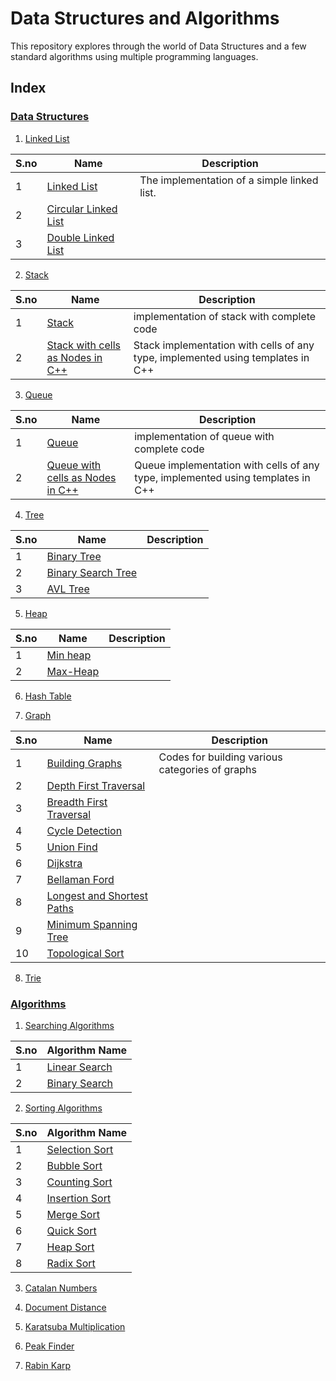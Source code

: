 # Data Structures and Algorithms


This repository explores through the world of Data Structures and a few standard algorithms using multiple programming languages.


## Index

### [Data Structures](./Data-Structures)

1. [Linked List](./Data-Structures/Linked-List)

| S.no | Name | Description |
| ---- | ---- | ----------- |
| 1 | [Linked List](./Data-Structures/Linked-List/Linked-List) | The implementation of a simple linked list. |
| 2 | [Circular Linked List](./Data-Structures/Linked-List/Circular-Linked-List) |
| 3 | [Double Linked List](./Data-Structures/Linked-List/Double-Linked-List) |

2. [Stack](./Data-Structures/Stack)

| S.no | Name | Description |
| ---- | ---- | ----------- |
| 1 | [Stack](./Data-Structures/Stack/Stack) | implementation of stack with complete code |
| 2 | [Stack with cells as Nodes in C++](./Data-Structures/Stack/Stack-Linkedlist.cpp) | Stack implementation with cells of any type, implemented using templates in C++ | 

3. [Queue](./Data-Structures/Queue)

| S.no | Name | Description |
| ---- | ---- | ----------- |
| 1 | [Queue](./Data-Structures/Queue/Queue) | implementation of queue with complete code |
| 2 | [Queue with cells as Nodes in C++](./Data-Structures/Queue/Queue-Linkedlist.cpp) | Queue implementation with cells of any type, implemented using templates in C++ | 

4. [Tree](./Data-Structures/Tree)

| S.no | Name | Description |
| ---- | ---- | ----------- |
| 1 | [Binary Tree](./Data-Structures/Tree/Binary-Tree) |
| 2 | [Binary Search Tree](./Data-Structures/Tree/Binary-Search-Tree)
| 3 | [AVL Tree](./Data-Structures/Tree/AVL-Tree) |

5. [Heap](./Data-Structures/Heap)

| S.no | Name | Description |
| ---- | ---- | ----------- |
| 1 | [Min heap](./Data-Structures/Heap/Min-heap) |
| 2 | [Max-Heap](./Data-Structures/Heap/Max-heap) |


6. [Hash Table](./Data-Structures/Hash-Table)

7. [Graph](./Data-Structures/Graph)

| S.no | Name | Description |
| ---- | ---- | ----------- |
| 1 | [Building Graphs](./Data-Structures/Graphs/Building-Graphs) | Codes for building various categories of graphs |
| 2 | [Depth First Traversal](./Data-Structures/Graphs/Depth-First-Traversal) |
| 3 | [Breadth First Traversal](./Data-Structures/Graphs/Breadth-First-Traversal) |
| 4 | [Cycle Detection](./Data-Structures/Graphs/Cycle-Detection)
| 5 | [Union Find](./Data-Structures/Graphs/Union-Find)
| 6 | [Dijkstra](./Data-Structures/Graphs/Dijkstra)
| 7 | [Bellaman Ford](./Data-Structures/Graphs/Bellman-Ford)
| 8 | [Longest and Shortest Paths](./Data-Structures/Graphs/Paths)
| 9 | [Minimum Spanning Tree](./Data-Structures/Graphs/Minimum-Spanning-Tree)
| 10 | [Topological Sort](./Data-Structures/Graphs/Topological-Sort)

8. [Trie](./Data-Structures/Trie)




### [Algorithms](./Algorithms)

1. [Searching Algorithms](./Algorithms/Searching)

| S.no | Algorithm Name |
| ---- | -------------- |
| 1 | [Linear Search](./Algorithms/Searching/Linear-Search) |
| 2 | [Binary Search](./Algorithms/Searching/Binary-Search) |


2. [Sorting Algorithms](./Algorithms/Sorting)

| S.no | Algorithm Name |
| ---- | -------------- |
| 1 | [Selection Sort](./Algorithms/Sorting/Selection-Sort) |
| 2 | [Bubble Sort](./Algorithms/Sorting/Bubble-Sort) |
| 3 | [Counting Sort](./Algorithms/Sorting/Counting-Sort) |
| 4 | [Insertion Sort](./Algorithms/Sorting/Insertion-Sort) |
| 5 | [Merge Sort](./Algorithms/Sorting/Merge-Sort) |
| 6 | [Quick Sort](./Algorithms/Sorting/Quick-Sort) |
| 7 | [Heap Sort](./Algorithms/Sorting/Heap-Sort) |
| 8 | [Radix Sort](./Algorithms/Sorting/Radix-Sort) |


3. [Catalan Numbers](./Algorithms/CatalanNumbers.ipynb)

4. [Document Distance](./Algorithms/DocumentDistance.ipynb)

5. [Karatsuba Multiplication](./Algorithms/KaratsubaMultiplication.ipynb)

6. [Peak Finder](./Algorithms/PeakFinder.ipynb)

7. [Rabin Karp](./Algorithms/Pabin-Karp.ipynb)
